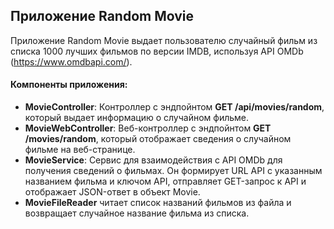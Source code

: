 ## Приложение Random Movie
Приложение Random Movie выдает пользователю случайный фильм из списка 1000 лучших фильмов по версии IMDB, используя API OMDb (https://www.omdbapi.com/).
#### Компоненты приложения:
- **MovieController**: Контроллер с эндпойнтом **GET /api/movies/random**, который выдает информацию о случайном фильме.
- **MovieWebController**: Веб-контроллер с эндпойнтом **GET /movies/random**, который отображает сведения о случайном фильме на веб-странице.
- **MovieService**: Сервис для взаимодействия с API OMDb для получения сведений о фильмах. Он формирует URL API с указанным названием фильма и ключом API, отправляет GET-запрос к API и отображает JSON-ответ в объект Movie. 
- **MovieFileReader** читает список названий фильмов из файла и возвращает случайное название фильма из списка.